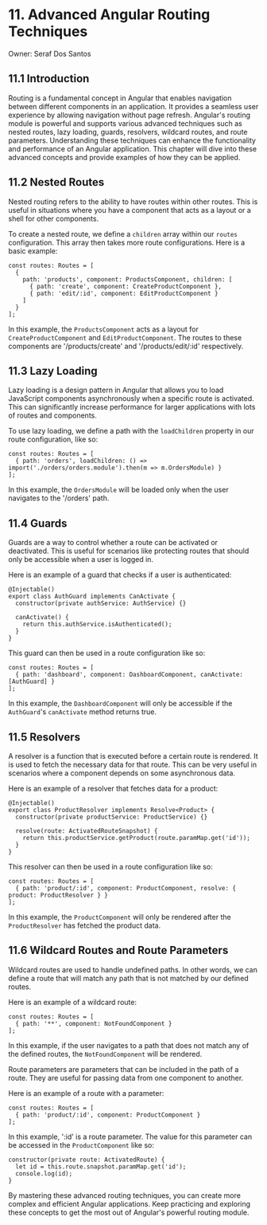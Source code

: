 # 11. Advanced Angular Routing Techniques

Owner: Seraf Dos Santos

## 11.1 Introduction

Routing is a fundamental concept in Angular that enables navigation between different components in an application. It provides a seamless user experience by allowing navigation without page refresh. Angular's routing module is powerful and supports various advanced techniques such as nested routes, lazy loading, guards, resolvers, wildcard routes, and route parameters. Understanding these techniques can enhance the functionality and performance of an Angular application. This chapter will dive into these advanced concepts and provide examples of how they can be applied.

## 11.2 Nested Routes

Nested routing refers to the ability to have routes within other routes. This is useful in situations where you have a component that acts as a layout or a shell for other components.

To create a nested route, we define a `children` array within our `routes` configuration. This array then takes more route configurations. Here is a basic example:

```tsx
const routes: Routes = [
  {
    path: 'products', component: ProductsComponent, children: [
      { path: 'create', component: CreateProductComponent },
      { path: 'edit/:id', component: EditProductComponent }
    ]
  }
];

```

In this example, the `ProductsComponent` acts as a layout for `CreateProductComponent` and `EditProductComponent`. The routes to these components are '/products/create' and '/products/edit/:id' respectively.

## 11.3 Lazy Loading

Lazy loading is a design pattern in Angular that allows you to load JavaScript components asynchronously when a specific route is activated. This can significantly increase performance for larger applications with lots of routes and components.

To use lazy loading, we define a path with the `loadChildren` property in our route configuration, like so:

```tsx
const routes: Routes = [
  { path: 'orders', loadChildren: () => import('./orders/orders.module').then(m => m.OrdersModule) }
];

```

In this example, the `OrdersModule` will be loaded only when the user navigates to the '/orders' path.

## 11.4 Guards

Guards are a way to control whether a route can be activated or deactivated. This is useful for scenarios like protecting routes that should only be accessible when a user is logged in.

Here is an example of a guard that checks if a user is authenticated:

```tsx
@Injectable()
export class AuthGuard implements CanActivate {
  constructor(private authService: AuthService) {}

  canActivate() {
    return this.authService.isAuthenticated();
  }
}

```

This guard can then be used in a route configuration like so:

```tsx
const routes: Routes = [
  { path: 'dashboard', component: DashboardComponent, canActivate: [AuthGuard] }
];

```

In this example, the `DashboardComponent` will only be accessible if the `AuthGuard`'s `canActivate` method returns true.

## 11.5 Resolvers

A resolver is a function that is executed before a certain route is rendered. It is used to fetch the necessary data for that route. This can be very useful in scenarios where a component depends on some asynchronous data.

Here is an example of a resolver that fetches data for a product:

```tsx
@Injectable()
export class ProductResolver implements Resolve<Product> {
  constructor(private productService: ProductService) {}

  resolve(route: ActivatedRouteSnapshot) {
    return this.productService.getProduct(route.paramMap.get('id'));
  }
}

```

This resolver can then be used in a route configuration like so:

```tsx
const routes: Routes = [
  { path: 'product/:id', component: ProductComponent, resolve: { product: ProductResolver } }
];

```

In this example, the `ProductComponent` will only be rendered after the `ProductResolver` has fetched the product data.

## 11.6 Wildcard Routes and Route Parameters

Wildcard routes are used to handle undefined paths. In other words, we can define a route that will match any path that is not matched by our defined routes.

Here is an example of a wildcard route:

```tsx
const routes: Routes = [
  { path: '**', component: NotFoundComponent }
];

```

In this example, if the user navigates to a path that does not match any of the defined routes, the `NotFoundComponent` will be rendered.

Route parameters are parameters that can be included in the path of a route. They are useful for passing data from one component to another.

Here is an example of a route with a parameter:

```tsx
const routes: Routes = [
  { path: 'product/:id', component: ProductComponent }
];

```

In this example, ':id' is a route parameter. The value for this parameter can be accessed in the `ProductComponent` like so:

```tsx
constructor(private route: ActivatedRoute) {
  let id = this.route.snapshot.paramMap.get('id');
  console.log(id);
}

```

By mastering these advanced routing techniques, you can create more complex and efficient Angular applications. Keep practicing and exploring these concepts to get the most out of Angular's powerful routing module.